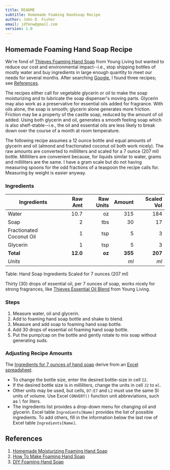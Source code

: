 ```yaml
---
title: README
subtitle: Homemade Foaming Handsoap Recipe
author: John D. Fisher
email: jdfenw@gmail.com
version: 1.0
---
```


## Homemade Foaming Hand Soap Recipe

We're fond of
[Thieves Foaming Hand Soap](https://www.youngliving.com/en_US/products/thieves-foaming-hand-soap)
from Young Living but wanted to reduce our cost and environmental impact--i.e.,
stop shipping bottles of mostly water and buy ingredients in large enough
quantity to meet our needs for several months. After searching
[Google](https://www.google.com/search?q=diy+foaming+hand+soap&oq=DIY+foaming&aqs=chrome.1.69i57j0l5.6062j0j7&sourceid=chrome&ie=UTF-8),
I found three recipes; see [References](#references).

The recipes either call for vegetable glycerin or oil to make the soap
moisturizing and to lubricate the soap dispenser's moving parts. Glycerin may
also work as a preservative for essential oils added for fragrance. With oils
alone, the soap is smooth; glycerin alone generates more friction. Friction may
be a property of the castile soap, reduced by the amount of oil added. Using
both glycerin and oil, generates a smooth feeling soap which is also
shelf-stable--i.e., the oil and essential oils are less likely to break down
over the course of a month at room temperature.

The following recipe assumes a 12 ounce bottle and equal amounts of glycerin and
oil (almond and fractionated coconut oil both work nicely). The raw amounts are
converted to milliliters and scaled for a 7 ounce (207 ml) bottle. Milliliters
are convenient because, for liquids similar to water, grams and milliliters are
the same. I have a gram scale but do not having measuring spoons for the odd
fractions of a teaspoon the recipe calls for. Measuring by weight is easier
anyway.

### Ingredients

| Ingredients              |  Raw Amt | Raw Units |  Amount | Scaled Vol |
|--------------------------|---------:|----------:|--------:|-----------:|
| Water                    |     10.7 |        oz |     315 |        184 |
| Soap                     |        2 |       tbs |      30 |         17 |
| Fractionated Coconut Oil |        1 |       tsp |       5 |          3 |
| Glycerin                 |        1 |       tsp |       5 |          3 |
| **Total**                | **12.0** |    **oz** | **355** |    **207** |
| *Units*                  |          |           |    *ml* |       *ml* |

Table: Hand Soap Ingredients Scaled for 7 ounces (207 ml)

Thirty (30) drops of essential oil, per 7 ounces of soap, works nicely for
strong fragrances, like
[Thieves Essential Oil Blend](https://www.youngliving.com/en_US/products/thieves-essential-oil-blend)
from Young Living.

### Steps

1. Measure water, oil and glycerin.
2. Add to foaming hand soap bottle and shake to blend.
3. Measure and add soap to foaming hand soap bottle.
4. Add 30 drops of essential oil foaming hand soap bottle.
5. Put the pump/cap on the bottle and gently rotate to mix soap without
   generating suds.

### Adjusting Recipe Amounts

The [Ingredients for 7 ounces of hand soap](#ingredients) derive from an
[Excel spreadsheet](Soap_blend.xlsx).

- To change the bottle size, enter the desired bottle-size in cell `I2`.
- If the desired bottle size is in milliliters, change the units in cell `J2`
  to `ml`.
- Other units may be used, but cells, `D7:E7` and `L2` must use the same SI
  units of volume. Use Excel `CONVERT()` function unit abbreviations, such as
  `l` for liters.
- The ingredients list provides a drop-down menu for changing oil and glycerin.
  Excel table `Ingredients[Name]` provides the list of possible ingredients. To
  add others, fill in the information below the last row of Excel table
  `Ingredients[Name]`.

## References

1. [Homemade Moisturizing Foaming Hand Soap](https://wholenewmom.com/whole-new-budget/homemade-foaming-soap/)
2. [How To Make Foaming Hand Soap](https://www.onegoodthingbyjillee.com/foaming-hand-soap/)
3. [DIY Foaming Hand Soap](https://wellnessmama.com/8631/foaming-hand-soap/)
